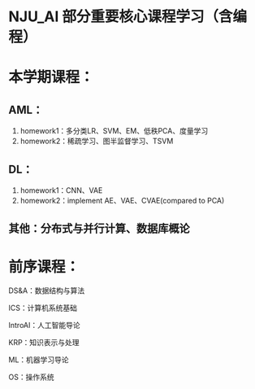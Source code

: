 # NJU_AI 部分重要核心课程学习（含编程）
# 本学期课程：
## AML：
1. homework1：多分类LR、SVM、EM、低秩PCA、度量学习
2. homework2：稀疏学习、图半监督学习、TSVM

## DL：
1. homework1：CNN、VAE
2. homework2：implement AE、VAE、CVAE(compared to PCA) 


## 其他：分布式与并行计算、数据库概论

# 前序课程：
 DS&A：数据结构与算法

 ICS：计算机系统基础

 IntroAI：人工智能导论

 KRP：知识表示与处理

 ML：机器学习导论

 OS：操作系统
